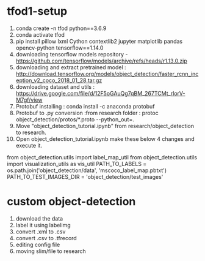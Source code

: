 # tfod1-setup


1. conda create -n tfod python==3.6.9
2. conda activate tfod
3. pip install pillow lxml Cython contextlib2 jupyter matplotlib pandas opencv-python tensorflow==1.14.0
4. downloading tensorflow models repository - https://github.com/tensorflow/models/archive/refs/heads/r1.13.0.zip
5. downloading and extract pretrained model : http://download.tensorflow.org/models/object_detection/faster_rcnn_inception_v2_coco_2018_01_28.tar.gz
6. downloading dataset and utils : https://drive.google.com/file/d/12F5oGAuQg7qBM_267TCMt_rlorV-M7gf/view
7. Protobuf installing : conda install -c anaconda protobuf
8. Protobuf to .py conversion :from research folder :  protoc object_detection/protos/*.proto --python_out=.
9. Move "object_detection_tutorial.ipynb" from research/object_detection to research.
10. Open object_detection_tutorial.ipynb make these below 4 changes and execute it. 

from object_detection.utils import label_map_util
from object_detection.utils import visualization_utils as vis_util
PATH_TO_LABELS = os.path.join('object_detection/data', 'mscoco_label_map.pbtxt')
PATH_TO_TEST_IMAGES_DIR = 'object_detection/test_images'


# custom object-detection
1. download the data
2. label it using labelimg
3. convert .xml to .csv
4. convert .csv to .tfrecord
5. editing config file
6. moving slim/file to research

